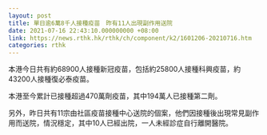 ```yaml
---
layout: post
title: 單日逾6萬8千人接種疫苗　昨有11人出現副作用送院
date: 2021-07-16 22:43:10.000000000 +08:00
link: https://news.rthk.hk/rthk/ch/component/k2/1601206-20210716.htm
categories: rthk
---
```


本港今日共有約68900人接種新冠疫苗，包括約25800人接種科興疫苗，約43200人接種復必泰疫苗。

本港至今累計已接種超過470萬劑疫苗，其中194萬人已接種第二劑。

另外，昨日共有11宗由社區疫苗接種中心送院的個案，他們因接種後出現常見副作用而送院，情況穩定，其中10人已經出院，一人未經診症自行離開醫院。
